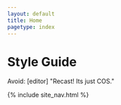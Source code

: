 ```yaml
---
layout: default
title: Home
pagetype: index
---
```



# Style Guide

Avoid: [editor] "Recast! Its just COS."



{% include site_nav.html %}



















